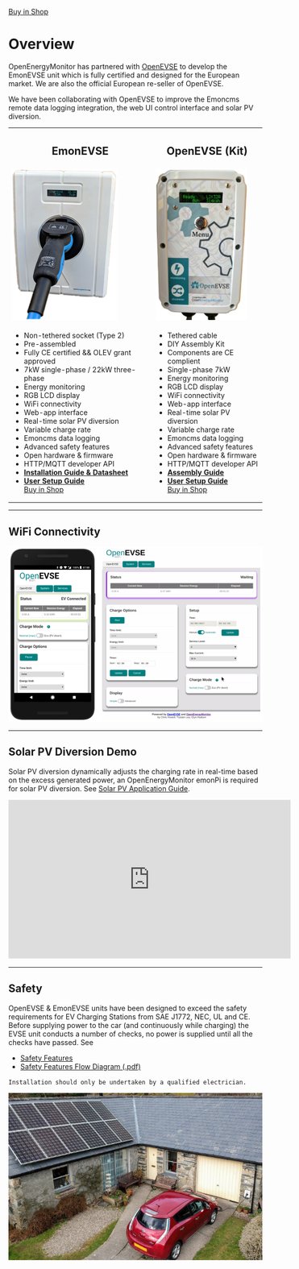 <a class="btn" href="https://shop.openenergymonitor.com/evse/">Buy in Shop</a>

# Overview

OpenEnergyMonitor has partnered with [OpenEVSE](https://www.openevse.com) to develop the EmonEVSE unit which is fully certified and designed for the European market. We are also the official European re-seller of OpenEVSE.

We have been collaborating with OpenEVSE to improve the Emoncms remote data logging integration, the web UI control interface and solar PV diversion.

<table style="width:100%">
<tr>
<th><h2>EmonEVSE</h2></th>
<th><h2>OpenEVSE (Kit)</h2></th>
</tr>
<tr>
<td>

<img src="img/ev-charging/emonevse-t2.png">

</td>
<td>

<img src="img/ev-charging/openevse.jpg">

</td>
</tr>
<tr>
<td>
<ul>
<li>Non-tethered socket (Type 2)</li>
<li>Pre-assembled</li>
<li>Fully CE certified && OLEV grant approved</li>
<li>7kW single-phase / 22kW three-phase</li>
<div class="divider"></div>
<li>Energy monitoring</li>
<li>RGB LCD display</li>
<li>WiFi connectivity</li>
<li>Web-app interface</li>
<li>Real-time solar PV diversion</li>
<li>Variable charge rate</li>
<li>Emoncms data logging</li>
<li>Advanced safety features</li>
<li>Open hardware & firmware</li>
<li>HTTP/MQTT developer API</li>
<div class="divider"></div>
<li><a href="http://files.openenergymonitor.org/datasheet/EmonEVSE-datasheet.pdf"><b>Installation Guide & Datasheet</b></a></li>
<li><a href="setup"><b>User Setup Guide</b></a></li>
<a class="btn pull-center" href="https://shop.openenergymonitor.com/emonevse-wifi-connected-ev-charging-station-iec-60947-5-type-2/">Buy in Shop</a>
</ul>
</td>
<td>
<ul>
<li>Tethered cable</li>
<li>DIY Assembly Kit</li>
<li>Components are CE complient </li>
<li>Single-phase 7kW</li>
<div class="divider"></div>
<li>Energy monitoring</li>
<li>RGB LCD display</li>
<li>WiFi connectivity</li>
<li>Web-app interface</li>
<li>Real-time solar PV diversion</li>
<li>Variable charge rate</li>
<li>Emoncms data logging</li>
<li>Advanced safety features</li>
<li>Open hardware & firmware</li>
<li>HTTP/MQTT developer API</li>
<div class="divider"></div>
<li><a href="assembly"><b>Assembly Guide</b></a></li>
<li><a href="setup"><b>User Setup Guide</b></a></li>
<a class="btn pull-center" href="https://shop.openenergymonitor.com/openevse-wifi-emoncms-ev-charging-station-kit/">Buy in Shop</a>
</ul>
</td>
</tr>
</table>

---

## WiFi Connectivity

![](img/ev-charging/openevse-wifi.png)

---

## Solar PV Diversion Demo

Solar PV diversion dynamically adjusts the charging rate in real-time based on the excess generated power, an OpenEnergyMonitor emonPi is required for solar PV diversion. See [Solar PV Application Guide](/applications/solar-pv).

<iframe width="560" height="315" src="https://www.youtube.com/embed/WJtNEPrSSvg" frameborder="0" allowfullscreen></iframe>

---

## Safety

OpenEVSE & EmonEVSE units have been designed to exceed the safety requirements for EV Charging Stations from SAE J1772, NEC, UL and CE. Before supplying power to the car (and continuously while charging) the EVSE unit conducts a number of checks, no power is supplied until all the checks have passed. See

- [Safety Features](https://openev.freshdesk.com/support/solutions/articles/6000113537-openevse-safety-features)
- [Safety Features Flow Diagram (.pdf)](img/OpenEVSE_flowchart.pdf)

```{warning}
Installation should only be undertaken by a qualified electrician.
```

![](img/ev-charging/evsolarpv.jpeg)
